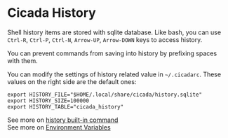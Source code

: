 # Cicada History

Shell history items are stored with sqlite database. Like bash, you can use
`Ctrl-R`, `Ctrl-P`, `Ctrl-N`, `Arrow-UP`, `Arrow-DOWN` keys to access history.

You can prevent commands from saving into history by prefixing spaces with
them.

You can modify the settings of history related value in `~/.cicadarc`. These
values on the right side are the default ones:

```
export HISTORY_FILE="$HOME/.local/share/cicada/history.sqlite"
export HISTORY_SIZE=100000
export HISTORY_TABLE="cicada_history"
```

See more on [history built-in command](https://github.com/mitnk/cicada/blob/master/docs/built-in-cmd.md#history)  
See more on [Environment Variables](https://github.com/mitnk/cicada/blob/master/docs/envs.md#history_size)  
